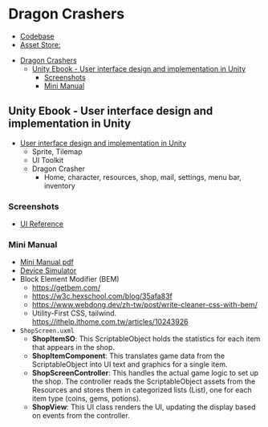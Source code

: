 # Dragon Crashers

- [Codebase](https://github.com/androchentw/unity-tutorial-projects/tree/main/dragon-crashers/Assets)
- [Asset Store:](https://assetstore.unity.com/packages/essentials/tutorial-projects/dragon-crashers-ui-toolkit-sample-project-231178)

<!-- TOC -->
* [Dragon Crashers](#dragon-crashers)
  * [Unity Ebook - User interface design and implementation in Unity](#unity-ebook---user-interface-design-and-implementation-in-unity)
    * [Screenshots](#screenshots)
    * [Mini Manual](#mini-manual)
<!-- TOC -->

## Unity Ebook - User interface design and implementation in Unity

- [User interface design and implementation in Unity](https://unity.com/resources/user-interface-design-and-implementation-in-unity)
  - Sprite, Tilemap
  - UI Toolkit
  - Dragon Crasher
    - Home, character, resources, shop, mail, settings, menu bar, inventory

### Screenshots

- [UI Reference](https://github.com/androchentw/unity-tutorial-projects/blob/main/dragon-crashers/Assets/UI/Reference/0%20home-screen.jpg)

### Mini Manual

- [Mini Manual pdf](https://github.com/androchentw/unity-tutorial-projects/blob/main/dragon-crashers/Assets/Documentation/Mini%20manual%20for%20UI%20TK-DG_%20pdf.pdf)
- [Device Simulator](https://docs.unity3d.com/Packages/com.unity.device-simulator@3.0/manual/index.html)
- Block Element Modifier (BEM)
  - https://getbem.com/
  - https://w3c.hexschool.com/blog/35afa83f
  - https://www.webdong.dev/zh-tw/post/write-cleaner-css-with-bem/
  - Utility-First CSS, tailwind. https://ithelp.ithome.com.tw/articles/10243926
- `ShopScreen.uxml`
  - **ShopItemSO**: This ScriptableObject holds the statistics for each item that appears in the shop.
  - **ShopItemComponent**: This translates game data from the ScriptableObject into UI text and graphics for a single item.
  - **ShopScreenController**: This handles the actual game logic to set up the shop. The controller reads the ScriptableObject assets from the Resources and stores them in categorized lists (List), one for each item type (coins, gems, potions).
  - **ShopView**: This UI class renders the UI, updating the display based on events from the controller.
